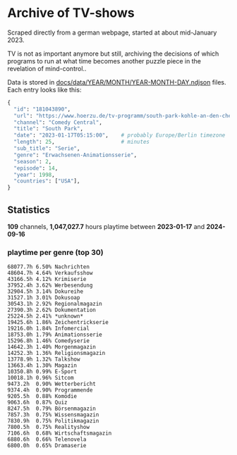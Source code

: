 # Archive of TV-shows

Scraped directly from a german webpage, started at about mid-January 2023.

TV is not as important anymore but still, archiving the decisions of which programs to run at what time
becomes another puzzle piece in the revelation of mind-control.. 

Data is stored in [docs/data/YEAR/MONTH/YEAR-MONTH-DAY.ndjson](docs/data/) files. 
Each entry looks like this:

```python
{
  "id": "181043890", 
  "url": "https://www.hoerzu.de/tv-programm/south-park-kohle-an-den-chefkoch/bid_181043890/", 
  "channel": "Comedy Central", 
  "title": "South Park", 
  "date": "2023-01-17T05:15:00",    # probably Europe/Berlin timezone 
  "length": 25,                     # minutes 
  "sub_title": "Serie", 
  "genre": "Erwachsenen-Animationsserie", 
  "season": 2, 
  "episode": 14, 
  "year": 1998, 
  "countries": ["USA"],
}
```

## Statistics

**109** channels, **1,047,027.7** hours playtime between **2023-01-17** and **2024-09-16**


### playtime per genre (top 30)

    68077.7h 6.50% Nachrichten
    48604.7h 4.64% Verkaufsshow
    43166.5h 4.12% Krimiserie
    37952.4h 3.62% Werbesendung
    32904.5h 3.14% Dokureihe
    31527.1h 3.01% Dokusoap
    30543.1h 2.92% Regionalmagazin
    27390.3h 2.62% Dokumentation
    25224.5h 2.41% *unknown*
    19425.6h 1.86% Zeichentrickserie
    19216.0h 1.84% Infomercial
    18753.0h 1.79% Animationsserie
    15296.8h 1.46% Comedyserie
    14642.3h 1.40% Morgenmagazin
    14252.3h 1.36% Religionsmagazin
    13778.9h 1.32% Talkshow
    13663.4h 1.30% Magazin
    10350.8h 0.99% E-Sport
    10018.1h 0.96% Sitcom
    9473.2h  0.90% Wetterbericht
    9374.4h  0.90% Programmende
    9205.5h  0.88% Komödie
    9063.6h  0.87% Quiz
    8247.5h  0.79% Börsenmagazin
    7857.3h  0.75% Wissensmagazin
    7830.9h  0.75% Politikmagazin
    7800.5h  0.75% Realityshow
    7106.6h  0.68% Wirtschaftsmagazin
    6880.6h  0.66% Telenovela
    6800.0h  0.65% Dramaserie
